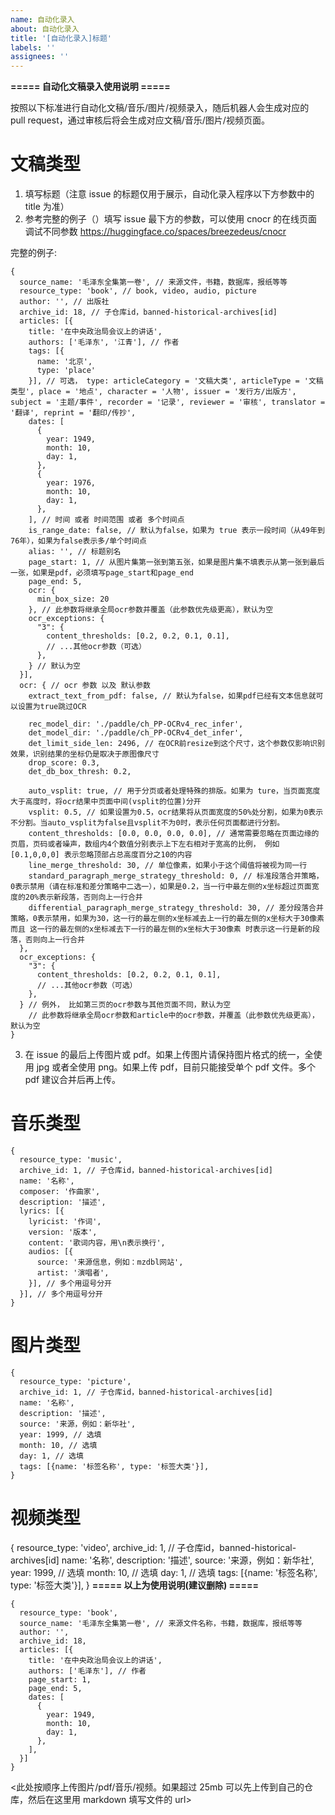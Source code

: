 ```yaml
---
name: 自动化录入
about: 自动化录入
title: '[自动化录入]标题'
labels: ''
assignees: ''
---
```


**===== 自动化文稿录入使用说明 =====**

按照以下标准进行自动化文稿/音乐/图片/视频录入，随后机器人会生成对应的 pull request，通过审核后将会生成对应文稿/音乐/图片/视频页面。

# 文稿类型

1. 填写标题（注意 issue 的标题仅用于展示，自动化录入程序以下方参数中的 title 为准）
2. 参考完整的例子（）填写 issue 最下方的参数，可以使用 cnocr 的在线页面调试不同参数 https://huggingface.co/spaces/breezedeus/cnocr

完整的例子:

```
{
  source_name: '毛泽东全集第一卷', // 来源文件，书籍，数据库，报纸等等
  resource_type: 'book', // book, video, audio, picture
  author: '', // 出版社
  archive_id: 18, // 子仓库id，banned-historical-archives[id]
  articles: [{
    title: '在中央政治局会议上的讲话',
    authors: ['毛泽东', '江青'], // 作者
    tags: [{
      name: '北京',
      type: 'place'
    }], // 可选， type: articleCategory = '文稿大类', articleType = '文稿类型', place = '地点', character = '人物', issuer = '发行方/出版方', subject = '主题/事件', recorder = '记录', reviewer = '审核', translator = '翻译', reprint = '翻印/传抄',
    dates: [
      {
        year: 1949,
        month: 10,
        day: 1,
      },
      {
        year: 1976,
        month: 10,
        day: 1,
      },
    ], // 时间 或者 时间范围 或者 多个时间点
    is_range_date: false, // 默认为false，如果为 true 表示一段时间（从49年到76年），如果为false表示多/单个时间点
    alias: '', // 标题别名
    page_start: 1, // 从图片集第一张到第五张，如果是图片集不填表示从第一张到最后一张，如果是pdf，必须填写page_start和page_end
    page_end: 5,
    ocr: {
      min_box_size: 20
    }, // 此参数将继承全局ocr参数并覆盖（此参数优先级更高），默认为空
    ocr_exceptions: {
      "3": {
        content_thresholds: [0.2, 0.2, 0.1, 0.1],
        // ...其他ocr参数（可选）
      },
    } // 默认为空
  }],
  ocr: { // ocr 参数 以及 默认参数
    extract_text_from_pdf: false, // 默认为false，如果pdf已经有文本信息就可以设置为true跳过OCR

    rec_model_dir: './paddle/ch_PP-OCRv4_rec_infer',
    det_model_dir: './paddle/ch_PP-OCRv4_det_infer',
    det_limit_side_len: 2496, // 在OCR前resize到这个尺寸，这个参数仅影响识别效果，识别结果的坐标仍是取决于原图像尺寸
    drop_score: 0.3,
    det_db_box_thresh: 0.2,

    auto_vsplit: true, // 用于分页或者处理特殊的排版。如果为 ture，当页面宽度大于高度时，将ocr结果中页面中间(vsplit的位置)分开
    vsplit: 0.5, // 如果设置为0.5，ocr结果将从页面宽度的50%处分割，如果为0表示不分割。当auto_vsplit为false且vsplit不为0时，表示任何页面都进行分割。
    content_thresholds: [0.0, 0.0, 0.0, 0.0], // 通常需要忽略在页面边缘的页眉，页码或者噪声，数组内4个数值分别表示上下左右相对于宽高的比例， 例如 [0.1,0,0,0] 表示忽略顶部占总高度百分之10的内容
    line_merge_threshold: 30, // 单位像素，如果小于这个阈值将被视为同一行
    standard_paragraph_merge_strategy_threshold: 0, // 标准段落合并策略，0表示禁用（请在标准和差分策略中二选一），如果是0.2，当一行中最左侧的x坐标超过页面宽度的20%表示新段落，否则向上一行合并
    differential_paragraph_merge_strategy_threshold: 30, // 差分段落合并策略，0表示禁用，如果为30，这一行的最左侧的x坐标减去上一行的最左侧的x坐标大于30像素 而且 这一行的最左侧的x坐标减去下一行的最左侧的x坐标大于30像素 时表示这一行是新的段落，否则向上一行合并
  },
  ocr_exceptions: {
    "3": {
      content_thresholds: [0.2, 0.2, 0.1, 0.1],
      // ...其他ocr参数（可选）
    },
  } // 例外， 比如第三页的ocr参数与其他页面不同，默认为空
    // 此参数将继承全局ocr参数和article中的ocr参数，并覆盖（此参数优先级更高），默认为空
}
```

3. 在 issue 的最后上传图片或 pdf。如果上传图片请保持图片格式的统一，全使用 jpg 或者全使用 png。如果上传 pdf，目前只能接受单个 pdf 文件。多个 pdf 建议合并后再上传。

# 音乐类型

```
{
  resource_type: 'music',
  archive_id: 1, // 子仓库id，banned-historical-archives[id]
  name: '名称',
  composer: '作曲家',
  description: '描述',
  lyrics: [{
    lyricist: '作词',
    version: '版本',
    content: '歌词内容，用\n表示换行',
    audios: [{
      source: '来源信息，例如：mzdbl网站',
      artist: '演唱者',
    }], // 多个用逗号分开
  }], // 多个用逗号分开
}
```

# 图片类型

```
{
  resource_type: 'picture',
  archive_id: 1, // 子仓库id，banned-historical-archives[id]
  name: '名称',
  description: '描述',
  source: '来源，例如：新华社',
  year: 1999, // 选填
  month: 10, // 选填
  day: 1, // 选填
  tags: [{name: '标签名称', type: '标签大类'}],
}
```

# 视频类型

{
  resource_type: 'video',
  archive_id: 1, // 子仓库id，banned-historical-archives[id]
  name: '名称',
  description: '描述',
  source: '来源，例如：新华社',
  year: 1999, // 选填
  month: 10, // 选填
  day: 1, // 选填
  tags: [{name: '标签名称', type: '标签大类'}],
}
**===== 以上为使用说明(建议删除) =====**

```
{
  resource_type: 'book',
  source_name: '毛泽东全集第一卷', // 来源文件名称，书籍，数据库，报纸等等
  author: '',
  archive_id: 18,
  articles: [{
    title: '在中央政治局会议上的讲话',
    authors: ['毛泽东'], // 作者
    page_start: 1,
    page_end: 5,
    dates: [
      {
        year: 1949,
        month: 10,
        day: 1,
      },
    ],
  }]
}
```

<此处按顺序上传图片/pdf/音乐/视频。如果超过 25mb 可以先上传到自己的仓库，然后在这里用 markdown 填写文件的 url>

